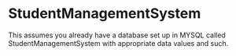 # StudentManagementSystem

This assumes you already have a database set up in MYSQL called StudentManagementSystem with appropriate data values and such.
